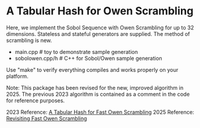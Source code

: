 # A Tabular Hash for Owen Scrambling

Here, we implement the Sobol Sequence with Owen Scrambling for up to 32 dimensions.  Stateless and stateful generators are supplied.  The method of scrambling is new.

- main.cpp # toy to demonstrate sample generation
- sobolowen.cpp/h # C++ for Sobol/Owen sample generation

Use "make" to verify everything compiles and works properly
on your platform.

Note: This package has been revised for the new, improved algorithm in 2025.
The previous 2023 algorithm is contained as a comment in the code for reference
purposes.

2023 Reference: [A Tabular Hash for Fast Owen Scrambling](https://musingsofcuriousengineer.blogspot.com/2023/09/a-tabular-hash-for-fast-owen-scrambling.html)
2025 Reference: [Revisiting Fast Owen Scrambling](https://musingsofcuriousengineer.blogspot.com/2025/07/revisiting-fast-owen-scrambling.html)
